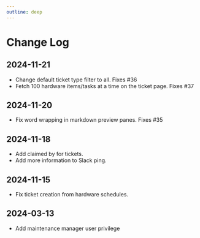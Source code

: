 ```yaml
---
outline: deep
---
```

# Change Log

## 2024-11-21
* Change default ticket type filter to all.  Fixes #36
* Fetch 100 hardware items/tasks at a time on the ticket page.  Fixes #37

## 2024-11-20
* Fix word wrapping in markdown preview panes.  Fixes #35

## 2024-11-18
* Add claimed by for tickets.
* Add more information to Slack ping.

## 2024-11-15
* Fix ticket creation from hardware schedules.

## 2024-03-13
* Add maintenance manager user privilege
